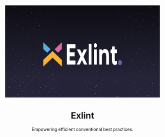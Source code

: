 <p align="center">
<img src="assets/logo.png" height="300">
</p>

<h1 align="center">
Exlint
</h1>
<p align="center">
Empowering efficient conventional best practices.
<p>
